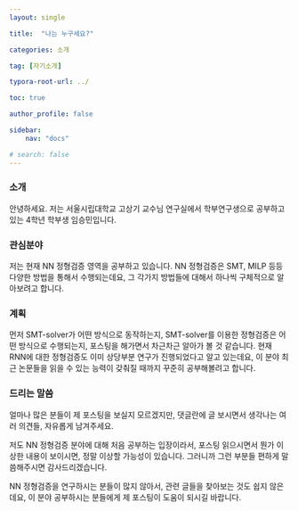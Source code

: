 ```yaml
---
layout: single

title:  "나는 누구세요?"

categories: 소개

tag: [자기소개]

typora-root-url: ../

toc: true

author_profile: false

sidebar:
    nav: "docs"

# search: false
---
```




### 소개

안녕하세요. 저는 서울시립대학교 고상기 교수님 연구실에서 학부연구생으로 공부하고 있는 4학년 학부생 임승민입니다.



### 관심분야

저는 현재 NN 정형검증 영역을 공부하고 있습니다. NN 정형검증은  SMT, MILP 등등 다양한 방법을 통해서 수행되는데요, 그 각가지 방법들에 대해서 하나씩 구체적으로 알아보려고 합니다.



### 계획

먼저 SMT-solver가 어떤 방식으로 동작하는지, SMT-solver를 이용한 정형검증은 어떤 방식으로 수행되는지, 포스팅을 해가면서 차근차근 알아가 볼 것 같습니다. 현재 RNN에 대한 정형검증도 이미 상당부분 연구가 진행되었다고 알고 있는데요, 이 분야 최근 논문들을 읽을 수 있는 능력이 갖춰질 때까지 꾸준히 공부해볼려고 합니다.



### 드리는 말씀

얼마나 많은 분들이 제 포스팅을 보실지 모르겠지만, 댓글란에 글 보시면서 생각나는 여러 의견들, 자유롭게 남겨주세요.

저도 NN 정형검증 분야에 대해 처음 공부하는 입장이라서, 포스팅 읽으시면서 뭔가 이상한 내용이 보이시면, 정말 이상할 가능성이 있습니다. 그러니까 그런 부분들 편하게 말씀해주시면 감사드리겠습니다.

NN 정형검증을 연구하시는 분들이 많지 않아서, 관련 글들을 찾아보는 것도 쉽지 않은데요, 이 분야 공부하시는 분들에게 제 포스팅이 도움이 되시길 바랍니다.
